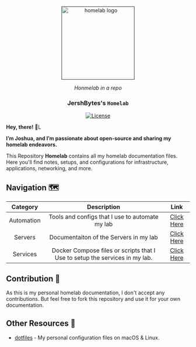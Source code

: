 <!-- Header -->
<p align="center">
  <a href="" rel="noopener">
  <img width=200px height=200px src="https://b.thumbs.redditmedia.com/Flac-ySmslzY0SE583PNA42rFbcYxLt7hqgCeUrC11s.png" alt="homelab logo"></a>
<div align="center">
<i> Honmelab in a repo </i>
</div>
</p>

<!-- Repo Info -->
<div align="center">
<h3> JershBytes's <code>Homelab</code> </h3>
<a href="/LICENSE"><img src="https://img.shields.io/badge/license-MIT-blue.svg" alt="License"></a>
</div>


<!-- Docs -->
**Hey, there!** :wave:L

**I’m Joshua, and I’m passionate about open-source and sharing my homelab endeavors.**

This Repository **Homelab** contains all my homelab documentation files. Here you'll find notes, setups, and configurations for infrastructure, applications, networking, and more.

## Navigation 🗺️

| Category | Description | Link |
| :------: | :---------: | :--: |
| Automation | Tools and configs that I use to automate my lab | [Click Here](./automation/)
| Servers | Documentaiton of the Servers in my lab |  [Click Here](./servers/)
| Services | Docker Compose files or scripts that I Use to setup the services in my lab. | [Click Here](./services/)

## Contribution 🤝

As this is my personal homelab documentation, I don't accept any contributions. But feel free to fork this repository and use it for your own documentation.

## Other Resources 🌱

- [dotfiles](https://github.com/coloredbytes/dotfiles) - My personal configuration files on macOS & Linux.
